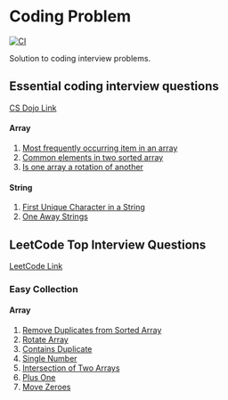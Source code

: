 # Coding Problem

[![CI](https://github.com/apvasanth03/CodingProblem/workflows/CI/badge.svg)](https://github.com/apvasanth03/CodingProblem/actions)

Solution to coding interview problems.

## Essential coding interview questions

[CS Dojo Link](https://www.udemy.com/course/11-essential-coding-interview-questions/)

#### Array

1. [Most frequently occurring item in an array](https://github.com/apvasanth03/CodingProblem/blob/master/documentation/essentialquestions/array/most_frequently_occurring_item_in_an_array.md)
2. [Common elements in two sorted array](https://github.com/apvasanth03/CodingProblem/blob/master/documentation/essentialquestions/array/common_elements_in_two_sorted_array.md)
3. [Is one array a rotation of another](https://github.com/apvasanth03/CodingProblem/blob/master/documentation/essentialquestions/array/is_one_array_rotation_of_another.md)

#### String

1. [First Unique Character in a String](https://github.com/apvasanth03/CodingProblem/blob/master/documentation/essentialquestions/string/first_unique_character_in_a_string.md)
2. [One Away Strings](https://github.com/apvasanth03/CodingProblem/blob/master/documentation/essentialquestions/string/one_away_strings.md)

## LeetCode Top Interview Questions

[LeetCode Link](https://leetcode.com/explore/interview/card/top-interview-questions-easy/)

### Easy Collection

#### Array

1. [Remove Duplicates from Sorted Array](https://github.com/apvasanth03/CodingProblem/blob/master/documentation/leetcode/topquestions/easy/array/remove_duplicates_from_sorted_array.md)
2. [Rotate Array](https://github.com/apvasanth03/CodingProblem/blob/master/documentation/leetcode/topquestions/easy/array/rotate_array.md)
3. [Contains Duplicate](https://github.com/apvasanth03/CodingProblem/blob/master/documentation/leetcode/topquestions/easy/array/contains_duplicate.md)
4. [Single Number](https://github.com/apvasanth03/CodingProblem/blob/master/documentation/leetcode/topquestions/easy/array/single_number.md)
5. [Intersection of Two Arrays](https://github.com/apvasanth03/CodingProblem/blob/master/documentation/leetcode/topquestions/easy/array/intersection_of_two_arrays.md)
6. [Plus One](https://github.com/apvasanth03/CodingProblem/blob/master/documentation/leetcode/topquestions/easy/array/plus_one.md)
6. [Move Zeroes](https://github.com/apvasanth03/CodingProblem/blob/master/documentation/leetcode/topquestions/easy/array/move_zeroes.md)


